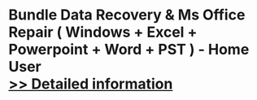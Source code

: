 # Bundle Data Recovery & Ms Office Repair ( Windows + Excel + Powerpoint + Word + PST ) - Home User<br />[>> Detailed information](https://secure.element5.com/esales/product.html?productid=300548358&affiliateid=200057808)